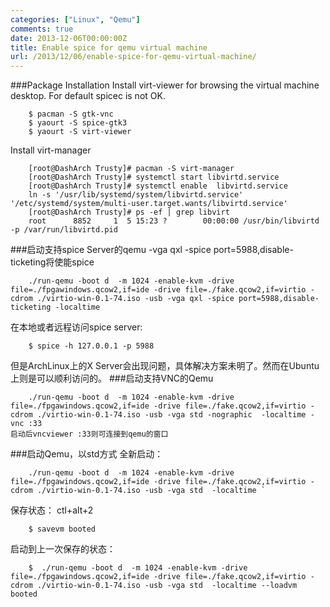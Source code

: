 ```yaml
---
categories: ["Linux", "Qemu"]
comments: true
date: 2013-12-06T00:00:00Z
title: Enable spice for qemu virtual machine
url: /2013/12/06/enable-spice-for-qemu-virtual-machine/
---
```


###Package Installation
Install virt-viewer for browsing the virtual machine desktop. For default spicec is not OK.

```
	$ pacman -S gtk-vnc
	$ yaourt -S spice-gtk3
	$ yaourt -S virt-viewer
```
Install virt-manager

```
	[root@DashArch Trusty]# pacman -S virt-manager 
	[root@DashArch Trusty]# systemctl start libvirtd.service
	[root@DashArch Trusty]# systemctl enable  libvirtd.service
	ln -s '/usr/lib/systemd/system/libvirtd.service' '/etc/systemd/system/multi-user.target.wants/libvirtd.service'
	[root@DashArch Trusty]# ps -ef | grep libvirt
	root      8852     1  5 15:23 ?        00:00:00 /usr/bin/libvirtd -p /var/run/libvirtd.pid
```

###启动支持spice Server的qemu 
-vga qxl -spice port=5988,disable-ticketing将使能spice

```
	./run-qemu -boot d  -m 1024 -enable-kvm -drive file=./fpgawindows.qcow2,if=ide -drive file=./fake.qcow2,if=virtio -cdrom ./virtio-win-0.1-74.iso -usb -vga qxl -spice port=5988,disable-ticketing -localtime
```
在本地或者远程访问spice server:

```
	$ spice -h 127.0.0.1 -p 5988
```
但是ArchLinux上的X Server会出现问题，具体解决方案未明了。然而在Ubuntu上则是可以顺利访问的。
###启动支持VNC的Qemu

```
	./run-qemu -boot d  -m 1024 -enable-kvm -drive file=./fpgawindows.qcow2,if=ide -drive file=./fake.qcow2,if=virtio -cdrom ./virtio-win-0.1-74.iso -usb -vga std -nographic  -localtime -vnc :33
启动后vncviewer :33则可连接到qemu的窗口
```
###启动Qemu，以std方式
全新启动： 

```
	./run-qemu -boot d  -m 1024 -enable-kvm -drive file=./fpgawindows.qcow2,if=ide -drive file=./fake.qcow2,if=virtio -cdrom ./virtio-win-0.1-74.iso -usb -vga std  -localtime `

```
保存状态： ctl+alt+2

```
	$ savevm booted

```
启动到上一次保存的状态：

```
	$  ./run-qemu -boot d  -m 1024 -enable-kvm -drive file=./fpgawindows.qcow2,if=ide -drive file=./fake.qcow2,if=virtio -cdrom ./virtio-win-0.1-74.iso -usb -vga std  -localtime --loadvm booted

```


